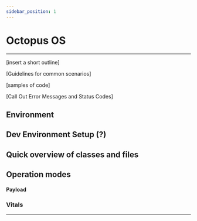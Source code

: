 ```yaml
---
sidebar_position: 1
---
```


# Octopus OS

---

[insert a short outline]

[Guidelines for common scenarios]

[samples of code]

[Call Out Error Messages and Status Codes]

## Environment

## Dev Environment Setup (?)

## Quick overview of classes and files

## Operation modes

#### Payload

### Vitals

---
